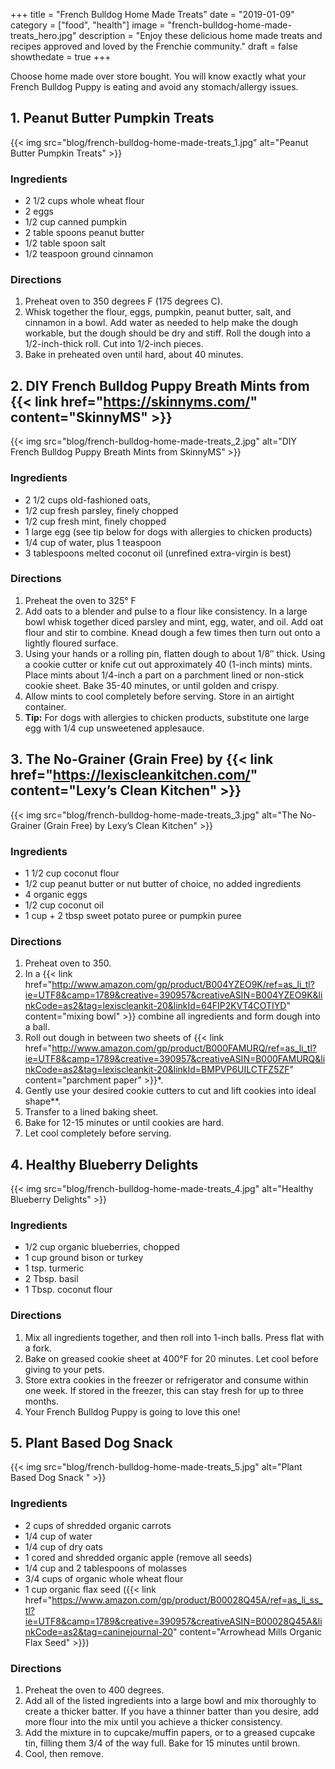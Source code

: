 +++
 title = "French Bulldog Home Made Treats"
 date = "2019-01-09"
 category = ["food", "health"]
 image = "french-bulldog-home-made-treats_hero.jpg"
 description = "Enjoy these delicious home made treats and recipes approved and loved by the Frenchie community."
 draft = false
 showthedate = true
+++

Choose home made over store bought. You will know exactly what your French Bulldog Puppy is eating and avoid any stomach/allergy issues.

## 1. Peanut Butter Pumpkin Treats
{{< img src="blog/french-bulldog-home-made-treats_1.jpg" alt="Peanut Butter Pumpkin Treats" >}}

### Ingredients
- 2 1/2 cups whole wheat flour
- 2 eggs
- 1/2 cup canned pumpkin
- 2 table spoons peanut butter
- 1/2 table spoon salt
- 1/2 teaspoon ground cinnamon

### Directions
1. Preheat oven to 350 degrees F (175 degrees C).
2. Whisk together the flour, eggs, pumpkin, peanut butter, salt, and cinnamon in a bowl. Add water as needed to help make the dough workable, but the dough should be dry and stiff. Roll the dough into a 1/2-inch-thick roll. Cut into 1/2-inch pieces.
3. Bake in preheated oven until hard, about 40 minutes.

## 2. DIY French Bulldog Puppy Breath Mints from {{< link href="https://skinnyms.com/" content="SkinnyMS" >}}
{{< img src="blog/french-bulldog-home-made-treats_2.jpg" alt="DIY French Bulldog Puppy Breath Mints from SkinnyMS" >}}

### Ingredients
- 2 1/2 cups old-fashioned oats,
- 1/2 cup fresh parsley, finely chopped
- 1/2 cup fresh mint, finely chopped
- 1 large egg (see tip below for dogs with allergies to chicken products)
- 1/4 cup of water, plus 1 teaspoon
- 3 tablespoons melted coconut oil (unrefined extra-virgin is best)

### Directions
1. Preheat the oven to 325° F
2. Add oats to a blender and pulse to a flour like consistency. In a large bowl whisk together diced parsley and mint, egg, water, and oil. Add oat flour and stir to combine. Knead dough a few times then turn out onto a lightly floured surface.
3. Using your hands or a rolling pin, flatten dough to about 1/8″ thick. Using a cookie cutter or knife cut out approximately 40 (1-inch mints) mints. Place mints about 1/4-inch a part on a parchment lined or non-stick cookie sheet. Bake 35-40 minutes, or until golden and crispy.
4. Allow mints to cool completely before serving. Store in an airtight container.
5. **Tip:** For dogs with allergies to chicken products, substitute one large egg with 1/4 cup unsweetened applesauce.

## 3. The No-Grainer (Grain Free) by {{< link href="https://lexiscleankitchen.com/" content="Lexy’s Clean Kitchen" >}}
{{< img src="blog/french-bulldog-home-made-treats_3.jpg" alt="The No-Grainer (Grain Free) by Lexy’s Clean Kitchen" >}}

### Ingredients
- 1 1/2 cup coconut flour
- 1/2 cup peanut butter or nut butter of choice, no added ingredients
- 4 organic eggs
- 1/2 cup coconut oil
- 1 cup + 2 tbsp sweet potato puree or pumpkin puree

### Directions
1. Preheat oven to 350.
2. In a {{< link href="http://www.amazon.com/gp/product/B004YZEO9K/ref=as_li_tl?ie=UTF8&camp=1789&creative=390957&creativeASIN=B004YZEO9K&linkCode=as2&tag=lexiscleankit-20&linkId=64FIP2KVT4COTIYD" content="mixing bowl" >}} combine all ingredients and form dough into a ball.
3. Roll out dough in between two sheets of {{< link href="http://www.amazon.com/gp/product/B000FAMURQ/ref=as_li_tl?ie=UTF8&camp=1789&creative=390957&creativeASIN=B000FAMURQ&linkCode=as2&tag=lexiscleankit-20&linkId=BMPVP6UILCTFZ5ZF" content="parchment paper" >}}*.
4. Gently use your desired cookie cutters to cut and lift cookies into ideal shape**.
5. Transfer to a lined baking sheet.
6. Bake for 12-15 minutes or until cookies are hard.
7. Let cool completely before serving.

## 4. Healthy Blueberry Delights
{{< img src="blog/french-bulldog-home-made-treats_4.jpg" alt="Healthy Blueberry Delights" >}}

### Ingredients
- 1/2 cup organic blueberries, chopped
- 1 cup ground bison or turkey
- 1 tsp. turmeric
- 2 Tbsp. basil
- 1 Tbsp. coconut flour

### Directions
1. Mix all ingredients together, and then roll into 1-inch balls. Press flat with a fork.
2. Bake on greased cookie sheet at 400°F for 20 minutes. Let cool before giving to your pets.
3. Store extra cookies in the freezer or refrigerator and consume within one week. If stored in the freezer, this can stay fresh for up to three months.
4. Your French Bulldog Puppy is going to love this one!

## 5. Plant Based Dog Snack 
{{< img src="blog/french-bulldog-home-made-treats_5.jpg" alt="Plant Based Dog Snack " >}}

### Ingredients
- 2 cups of shredded organic carrots
- 1/4 cup of water
- 1/4 cup of dry oats
- 1 cored and shredded organic apple (remove all seeds)
- 1/4 cup and 2 tablespoons of molasses
- 3/4 cups of organic whole wheat flour
- 1 cup organic flax seed ({{< link href="https://www.amazon.com/gp/product/B00028Q45A/ref=as_li_ss_tl?ie=UTF8&camp=1789&creative=390957&creativeASIN=B00028Q45A&linkCode=as2&tag=caninejournal-20" content="Arrowhead Mills Organic Flax Seed" >}})

### Directions
1. Preheat the oven to 400 degrees.
2. Add all of the listed ingredients into a large bowl and mix thoroughly to create a thicker batter. If you have a thinner batter than you desire, add more flour into the mix until you achieve a thicker consistency.
3. Add the mixture in to cupcake/muffin papers, or to a greased cupcake tin, filling them 3/4 of the way full. Bake for 15 minutes until brown.
4. Cool, then remove.
